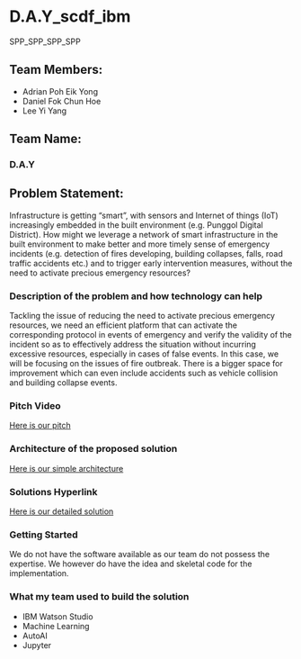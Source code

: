 # D.A.Y_scdf_ibm
SPP_SPP_SPP_SPP
## Team Members:
- Adrian Poh Eik Yong
- Daniel Fok Chun Hoe
- Lee Yi Yang

## Team Name:
### D.A.Y

## Problem Statement:
Infrastructure is getting “smart”, with sensors and Internet of things (IoT) increasingly embedded in the built environment (e.g. Punggol Digital District). How might we leverage a network of smart infrastructure in the built environment to make better and more timely sense of emergency incidents (e.g. detection of fires developing, building collapses, falls, road traffic accidents etc.) and to trigger early intervention measures, without the need to activate precious emergency resources?

### Description of the problem and how technology can help
Tackling the issue of reducing the need to activate precious emergency resources, we need an efficient platform that can activate the corresponding protocol in events of emergency and verify the validity of the incident so as to effectively address the situation without incurring excessive resources, especially in cases of false events. In this case, we will be focusing on the issues of fire outbreak. There is a bigger space for improvement which can even include accidents such as vehicle collision and building collapse events.

### Pitch Video
[Here is our pitch](https://youtube.com)

### Architecture of the proposed solution
[Here is our simple architecture](./ArchitectLayout.jpg)

### Solutions Hyperlink
[Here is our detailed solution](../blob/master/LICENSE)

### Getting Started
We do not have the software available as our team do not possess the expertise. We however do have the idea and skeletal code for the implementation.

### What my team used to build the solution
- IBM Watson Studio
- Machine Learning
- AutoAI
- Jupyter

